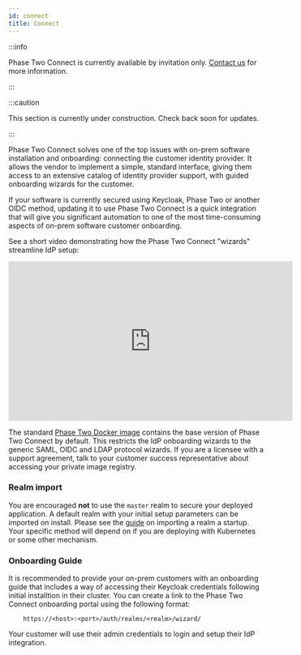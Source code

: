 ```yaml
---
id: connect
title: Connect
---
```


:::info

Phase Two Connect is currently available by invitation only. [Contact us](mailto:support@phasetwo.io) for more information.

:::

:::caution

This section is currently under construction. Check back soon for updates.

:::

Phase Two Connect solves one of the top issues with on-prem software installation and onboarding: connecting the customer identity provider. It allows the vendor to implement a simple, standard interface, giving them access to an extensive catalog of identity provider support, with guided onboarding wizards for the customer.

If your software is currently secured using Keycloak, Phase Two or another OIDC method, updating it to use Phase Two Connect is a quick integration that will give you significant automation to one of the most time-consuming aspects of on-prem software customer onboarding.

See a short video demonstrating how the Phase Two Connect "wizards" streamline IdP setup:

<iframe width="560" height="315" src="https://www.youtube.com/embed/9HJWdJqnE0I" title="YouTube video player" frameborder="0" allow="accelerometer; autoplay; clipboard-write; encrypted-media; gyroscope; picture-in-picture" allowfullscreen></iframe>

The standard [Phase Two Docker image](https://quay.io/repository/phasetwo/phasetwo-keycloak?tab=tags) contains the base version of Phase Two Connect by default. This restricts the IdP onboarding wizards to the generic SAML, OIDC and LDAP protocol wizards. If you are a licensee with a support agreement, talk to your customer success representative about accessing your private image registry.

### Realm import 

You are encouraged **not** to use the `master` realm to secure your deployed application. A default realm with your initial setup parameters can be imported on install. Please see the [guide](https://www.keycloak.org/server/importExport) on importing a realm a startup. Your specific method will depend on if you are deploying with Kubernetes or some other mechanism.

### Onboarding Guide

It is recommended to provide your on-prem customers with an onboarding guide that includes a way of accessing their Keycloak credentials following initial installtion in their cluster. You can create a link to the Phase Two Connect onboarding portal using the following format:
```
    https://<host>:<port>/auth/realms/<realm>/wizard/
```

Your customer will use their admin credentials to login and setup their IdP integration.
